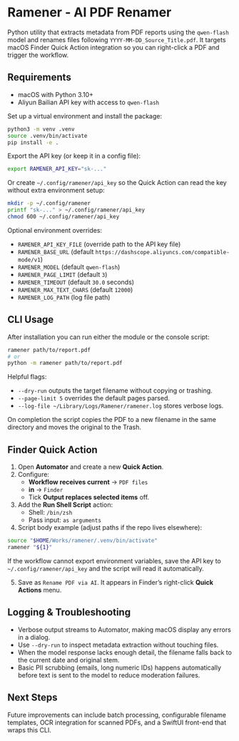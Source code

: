 # Ramener - AI PDF Renamer

Python utility that extracts metadata from PDF reports using the `qwen-flash` model and renames files following `YYYY-MM-DD_Source_Title.pdf`. It targets macOS Finder Quick Action integration so you can right-click a PDF and trigger the workflow.

## Requirements

- macOS with Python 3.10+
- Aliyun Bailian API key with access to `qwen-flash`

Set up a virtual environment and install the package:

```bash
python3 -m venv .venv
source .venv/bin/activate
pip install -e .
```

Export the API key (or keep it in a config file):

```bash
export RAMENER_API_KEY="sk-..."
```

Or create `~/.config/ramener/api_key` so the Quick Action can read the key without extra environment setup:

```bash
mkdir -p ~/.config/ramener
printf "sk-..." > ~/.config/ramener/api_key
chmod 600 ~/.config/ramener/api_key
```

Optional environment overrides:

- `RAMENER_API_KEY_FILE` (override path to the API key file)
- `RAMENER_BASE_URL` (default `https://dashscope.aliyuncs.com/compatible-mode/v1`)
- `RAMENER_MODEL` (default `qwen-flash`)
- `RAMENER_PAGE_LIMIT` (default `3`)
- `RAMENER_TIMEOUT` (default `30.0` seconds)
- `RAMENER_MAX_TEXT_CHARS` (default `12000`)
- `RAMENER_LOG_PATH` (log file path)

## CLI Usage

After installation you can run either the module or the console script:

```bash
ramener path/to/report.pdf
# or
python -m ramener path/to/report.pdf
```

Helpful flags:

- `--dry-run` outputs the target filename without copying or trashing.
- `--page-limit 5` overrides the default pages parsed.
- `--log-file ~/Library/Logs/Ramener/ramener.log` stores verbose logs.

On completion the script copies the PDF to a new filename in the same directory and moves the original to the Trash.

## Finder Quick Action

1. Open **Automator** and create a new **Quick Action**.
2. Configure:
   - **Workflow receives current** → `PDF files`
   - **in** → `Finder`
   - Tick **Output replaces selected items** off.
3. Add the **Run Shell Script** action:
   - Shell: `/bin/zsh`
   - Pass input: `as arguments`
4. Script body example (adjust paths if the repo lives elsewhere):

```bash
source "$HOME/Works/ramener/.venv/bin/activate"
ramener "${1}"
```

If the workflow cannot export environment variables, save the API key to `~/.config/ramener/api_key` and the script will read it automatically.

5. Save as `Rename PDF via AI`. It appears in Finder’s right-click **Quick Actions** menu.

## Logging & Troubleshooting

- Verbose output streams to Automator, making macOS display any errors in a dialog.
- Use `--dry-run` to inspect metadata extraction without touching files.
- When the model response lacks enough detail, the filename falls back to the current date and original stem.
- Basic PII scrubbing (emails, long numeric IDs) happens automatically before text is sent to the model to reduce moderation failures.

## Next Steps

Future improvements can include batch processing, configurable filename templates, OCR integration for scanned PDFs, and a SwiftUI front-end that wraps this CLI.
